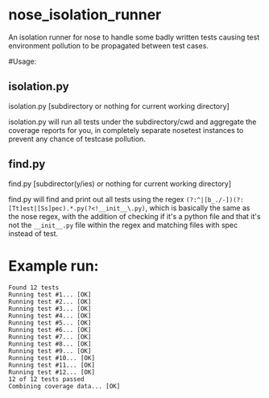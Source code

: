 nose_isolation_runner
=====================

An isolation runner for nose to handle some badly written tests causing test environment pollution to be propagated between test cases.

#Usage:

## isolation.py
isolation.py [subdirectory or nothing for current working directory]

isolation.py will run all tests under the subdirectory/cwd and aggregate the coverage reports for you, in completely separate nosetest instances to prevent any chance of testcase pollution.

## find.py
find.py [subdirector(y/ies) or nothing for current working directory]

find.py will find and print out all tests using the regex ```(?:^|[b_./-])(?:[Tt]est|[Ss]pec).*.py(?<!__init__\.py)```, which is basically the same as the nose regex, with the addition of checking if it's a python file and that it's not the ```__init__.py``` file within the regex and matching files with spec instead of test.

# Example run:

```
Found 12 tests
Running test #1... [OK]
Running test #2... [OK]
Running test #3... [OK]
Running test #4... [OK]
Running test #5... [OK]
Running test #6... [OK]
Running test #7... [OK]
Running test #8... [OK]
Running test #9... [OK]
Running test #10... [OK]
Running test #11... [OK]
Running test #12... [OK]
12 of 12 tests passed
Combining coverage data... [OK]
```
